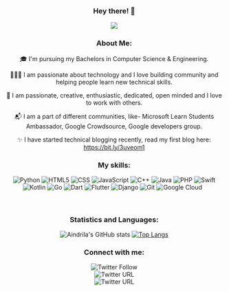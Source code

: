 
<div align = "center"> 

  ### Hey there! :wave:    
![](https://media.giphy.com/media/L1R1tvI9svkIWwpVYr/giphy.gif)

### About Me:


🎓 I'm pursuing my Bachelors in Computer Science & Engineering.

👩🏻‍💻 I am passionate about technology and I love building community and helping people learn new technical skills.
  
🥰 I am passionate, creative, enthusiastic, dedicated, open minded and I love to work with others.
  
📬 I am a part of different communities, like- Microsoft Learn Students Ambassador, Google Crowdsource, Google developers group.
  
✨ I have started technical blogging recently, read my first blog here: https://bit.ly/3uveom1
  
  
  ### My skills:
  <img alt="Python" src="https://img.shields.io/badge/Python-3776AB?style=for-the-badge&logo=python&logoColor=white">
  <img alt="HTML5" src="https://img.shields.io/badge/HTML5-E34F26?style=for-the-badge&logo=html5&logoColor=white">
  <img alt="CSS" src="https://img.shields.io/badge/CSS-239120?&style=for-the-badge&logo=css3&logoColor=white">
  <img alt="JavaScript" src="https://img.shields.io/badge/JavaScript-F7DF1E?style=for-the-badge&logo=javascript&logoColor=black">
  
  <img alt="C++" src="https://img.shields.io/badge/C%2B%2B-00599C?style=for-the-badge&logo=c%2B%2B&logoColor=white">
  <img alt="Java" src="https://img.shields.io/badge/Java-ED8B00?style=for-the-badge&logo=java&logoColor=white">
  <img alt="PHP" src="https://img.shields.io/badge/PHP-777BB4?style=for-the-badge&logo=php&logoColor=white">
  <img alt="Swift" src="https://img.shields.io/badge/Swift-FA7343?style=for-the-badge&logo=swift&logoColor=white">
  <br>
  <img alt="Kotlin" src="https://img.shields.io/badge/Kotlin-0095D5?&style=for-the-badge&logo=kotlin&logoColor=white">
  <img alt="Go" src="https://img.shields.io/badge/Go-00ADD8?style=for-the-badge&logo=go&logoColor=white">
  <img alt="Dart" src="https://img.shields.io/badge/Dart-0175C2?style=for-the-badge&logo=dart&logoColor=white">
  <img alt="Flutter" src="https://img.shields.io/badge/Flutter-02569B?style=for-the-badge&logo=flutter&logoColor=white">
  <img alt="Django" src="https://img.shields.io/badge/Django-092E20?style=for-the-badge&logo=django&logoColor=green">
  <img alt="Git" src="https://img.shields.io/badge/Git-F05032?style=for-the-badge&logo=git&logoColor=white">
  <img alt="Google Cloud" src="https://img.shields.io/badge/Google_Cloud-4285F4?style=for-the-badge&logo=google-cloud&logoColor=white">
  <img alt="" src="https://img.shields.io/badge/microsoft%20azure-0089D6?style=for-the-badge&logo=microsoft-azure&logoColor=white">
  <img alt="" src="https://img.shields.io/badge/Android-3DDC84?style=for-the-badge&logo=android&logoColor=white">
  <br>
  <img alt="" src="https://img.shields.io/badge/Visual_Studio_Code-0078D4?style=for-the-badge&logo=visual%20studio%20code&logoColor=white">
  <img alt="" src="https://img.shields.io/badge/Eclipse-2C2255?style=for-the-badge&logo=eclipse&logoColor=white">
  <img alt="" src="https://img.shields.io/badge/sublime_text-%23575757.svg?&style=for-the-badge&logo=sublime-text&logoColor=important">
  <br>
  <img alt="" src="https://img.shields.io/badge/Microsoft_Excel-217346?style=for-the-badge&logo=microsoft-excel&logoColor=white">
  <img alt="" src="https://img.shields.io/badge/Microsoft_PowerPoint-B7472A?style=for-the-badge&logo=microsoft-powerpoint&logoColor=white">
  <img alt="" src="https://img.shields.io/badge/Microsoft_Access-A4373A?style=for-the-badge&logo=microsoft-access&logoColor=white">
  <img alt="" src="https://img.shields.io/badge/Microsoft_Office-D83B01?style=for-the-badge&logo=microsoft-office&logoColor=white">
  <img alt="" src="https://img.shields.io/badge/Microsoft_Word-2B579A?style=for-the-badge&logo=microsoft-word&logoColor=white">
  <img alt="" src="https://img.shields.io/badge/Google%20Sheets-34A853?style=for-the-badge&logo=google-sheets&logoColor=white">
  <img alt="" src="https://img.shields.io/badge/Medium-12100E?style=for-the-badge&logo=medium&logoColor=white">
  
  ### Statistics and Languages:
  
  ![Aindrila's GitHub stats](https://github-readme-stats.vercel.app/api?username=aindrila2412&show_icons=true&theme=radical)
  [![Top Langs](https://github-readme-stats.vercel.app/api/top-langs/?username=aindrila2412&layout=compact&&theme=radical)](https://github.com/aindrila2412/github-readme-stats)


  
  ### Connect with me:
  
  <img alt="Twitter Follow" src="https://img.shields.io/twitter/follow/AindrilaDas11?style=social"> <br>
  <img alt="Twitter URL" src="https://img.shields.io/twitter/url?label=LinkedIn&logo=LinkedIn&style=social&url=https%3A%2F%2Fwww.linkedin.com%2Fin%2Faindrila-das24%2F">
  <br>
  <img alt="Twitter URL" src="https://img.shields.io/twitter/url?color=magenta&label=Instagram%20%40__aindrila&logo=Instagram&style=social&url=https%3A%2F%2Fwww.instagram.com%2F__aindrila%2F">
